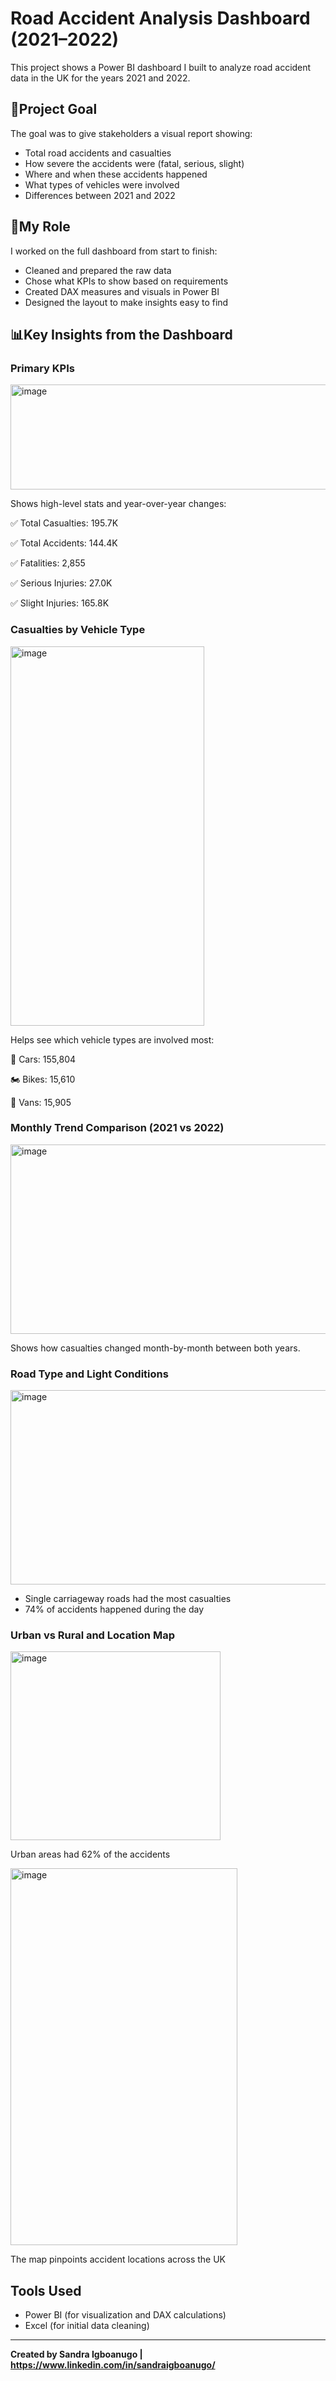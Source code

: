# Road Accident Analysis Dashboard (2021–2022)

This project shows a Power BI dashboard I built to analyze road accident data in the UK for the years 2021 and 2022.

## 📌Project Goal
The goal was to give stakeholders a visual report showing:

- Total road accidents and casualties
- How severe the accidents were (fatal, serious, slight)
- Where and when these accidents happened
- What types of vehicles were involved
- Differences between 2021 and 2022

## 🧩My Role
I worked on the full dashboard from start to finish:

- Cleaned and prepared the raw data
- Chose what KPIs to show based on requirements
- Created DAX measures and visuals in Power BI
- Designed the layout to make insights easy to find

## 📊Key Insights from the Dashboard

### Primary KPIs

<img width="1522" height="168" alt="image" src="https://github.com/user-attachments/assets/7e6423d3-c3ec-4b2a-92b5-ec5247f10a41" />


Shows high-level stats and year-over-year changes:

✅ Total Casualties: 195.7K

✅ Total Accidents: 144.4K

✅ Fatalities: 2,855

✅ Serious Injuries: 27.0K

✅ Slight Injuries: 165.8K


### Casualties by Vehicle Type

<img width="310" height="607" alt="image" src="https://github.com/user-attachments/assets/bb2c4902-4b30-4dc6-8d93-c5b1ac0dcf01" />


Helps see which vehicle types are involved most:

🚗 Cars: 155,804

🏍️ Bikes: 15,610

🚐 Vans: 15,905


### Monthly Trend Comparison (2021 vs 2022)

<img width="565" height="303" alt="image" src="https://github.com/user-attachments/assets/f55faed0-8d1c-465a-99e6-236ea80ad43a" />


Shows how casualties changed month-by-month between both years.

### Road Type and Light Conditions

<img width="872" height="311" alt="image" src="https://github.com/user-attachments/assets/f974372a-0721-43f5-9429-01c4e9e5b939" />


- Single carriageway roads had the most casualties
- 74% of accidents happened during the day

### Urban vs Rural and Location Map

<img width="336" height="302" alt="image" src="https://github.com/user-attachments/assets/6fd01369-03a8-4038-a7b9-e79671ea1523" />


Urban areas had 62% of the accidents


<img width="363" height="603" alt="image" src="https://github.com/user-attachments/assets/05492c04-041f-43fd-9997-a6ec555740c6" />


The map pinpoints accident locations across the UK


## Tools Used
- Power BI (for visualization and DAX calculations)
- Excel (for initial data cleaning)


---

**Created by Sandra Igboanugo | https://www.linkedin.com/in/sandraigboanugo/**
